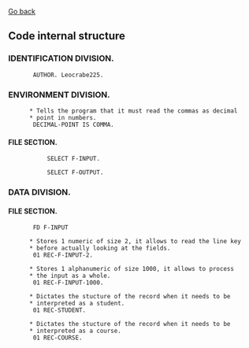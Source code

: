 [Go back](..)
## Code internal structure
### IDENTIFICATION DIVISION.
```cobol
       AUTHOR. Leocrabe225.
```

### ENVIRONMENT DIVISION.
```cobol
      * Tells the program that it must read the commas as decimal
      * point in numbers.
       DECIMAL-POINT IS COMMA.
```
#### FILE SECTION.
```cobol
           SELECT F-INPUT.

           SELECT F-OUTPUT.
```

### DATA DIVISION.
#### FILE SECTION.
```cobol
       FD F-INPUT

      * Stores 1 numeric of size 2, it allows to read the line key
      * before actually looking at the fields.
       01 REC-F-INPUT-2.

      * Stores 1 alphanumeric of size 1000, it allows to process
      * the input as a whole.
       01 REC-F-INPUT-1000.

      * Dictates the stucture of the record when it needs to be
      * interpreted as a student.
       01 REC-STUDENT.

      * Dictates the stucture of the record when it needs to be
      * interpreted as a course.
       01 REC-COURSE.
```